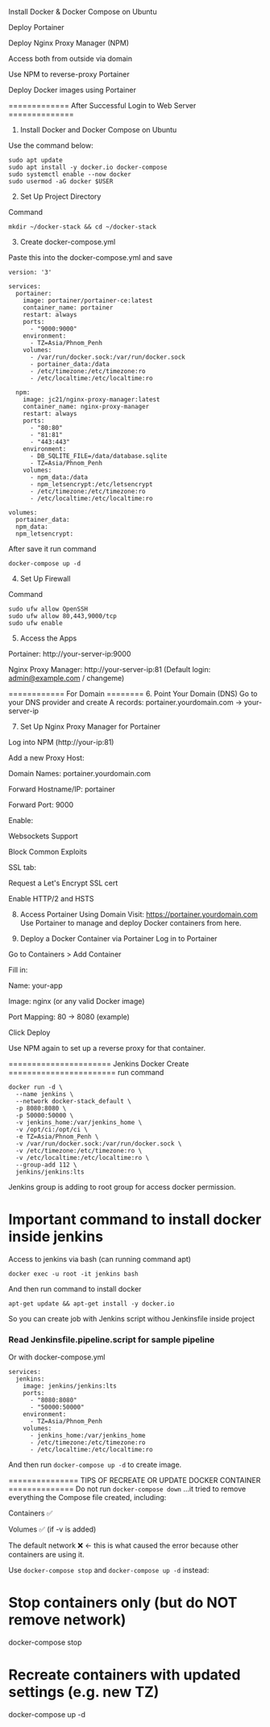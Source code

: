 Install Docker & Docker Compose on Ubuntu

Deploy Portainer

Deploy Nginx Proxy Manager (NPM)

Access both from outside via domain

Use NPM to reverse-proxy Portainer

Deploy Docker images using Portainer

============= After Successful Login to Web Server ==============

1. Install Docker and Docker Compose on Ubuntu

Use the command below:
```
sudo apt update
sudo apt install -y docker.io docker-compose
sudo systemctl enable --now docker
sudo usermod -aG docker $USER
```

2. Set Up Project Directory

Command
```
mkdir ~/docker-stack && cd ~/docker-stack

```

3. Create docker-compose.yml

Paste this into the docker-compose.yml and save

```
version: '3'

services:
  portainer:
    image: portainer/portainer-ce:latest
    container_name: portainer
    restart: always
    ports:
      - "9000:9000"
    environment:
      - TZ=Asia/Phnom_Penh
    volumes:
      - /var/run/docker.sock:/var/run/docker.sock
      - portainer_data:/data
      - /etc/timezone:/etc/timezone:ro
      - /etc/localtime:/etc/localtime:ro

  npm:
    image: jc21/nginx-proxy-manager:latest
    container_name: nginx-proxy-manager
    restart: always
    ports:
      - "80:80"
      - "81:81"
      - "443:443"
    environment:
      - DB_SQLITE_FILE=/data/database.sqlite
      - TZ=Asia/Phnom_Penh
    volumes:
      - npm_data:/data
      - npm_letsencrypt:/etc/letsencrypt
      - /etc/timezone:/etc/timezone:ro
      - /etc/localtime:/etc/localtime:ro

volumes:
  portainer_data:
  npm_data:
  npm_letsencrypt:

```

After save it run command

```
docker-compose up -d

```

4. Set Up Firewall

Command
```
sudo ufw allow OpenSSH
sudo ufw allow 80,443,9000/tcp
sudo ufw enable
```

5. Access the Apps

Portainer: http://your-server-ip:9000

Nginx Proxy Manager: http://your-server-ip:81
(Default login: admin@example.com / changeme)

============ For Domain ========
6. Point Your Domain (DNS)
Go to your DNS provider and create A records:
portainer.yourdomain.com -> your-server-ip


7. Set Up Nginx Proxy Manager for Portainer

Log into NPM (http://your-ip:81)

Add a new Proxy Host:

Domain Names: portainer.yourdomain.com

Forward Hostname/IP: portainer

Forward Port: 9000

Enable:

Websockets Support

Block Common Exploits

SSL tab:

Request a Let's Encrypt SSL cert

Enable HTTP/2 and HSTS


8. Access Portainer Using Domain
Visit: https://portainer.yourdomain.com
Use Portainer to manage and deploy Docker containers from here.

9. Deploy a Docker Container via Portainer
Log in to Portainer

Go to Containers > Add Container

Fill in:

Name: your-app

Image: nginx (or any valid Docker image)

Port Mapping: 80 → 8080 (example)

Click Deploy

Use NPM again to set up a reverse proxy for that container.




====================== Jenkins Docker Create =======================
run command 
```
docker run -d \
  --name jenkins \
  --network docker-stack_default \
  -p 8080:8080 \
  -p 50000:50000 \
  -v jenkins_home:/var/jenkins_home \
  -v /opt/ci:/opt/ci \
  -e TZ=Asia/Phnom_Penh \
  -v /var/run/docker.sock:/var/run/docker.sock \
  -v /etc/timezone:/etc/timezone:ro \
  -v /etc/localtime:/etc/localtime:ro \
  --group-add 112 \
  jenkins/jenkins:lts
```

Jenkins group is adding to root group for access docker permission. 
# Important command to install docker inside jenkins
Access to jenkins via bash (can running command apt)
```
docker exec -u root -it jenkins bash
```
And then run command to install docker 
```
apt-get update && apt-get install -y docker.io
```
So you can create job with Jenkins script withou Jenkinsfile inside project
### Read Jenkinsfile.pipeline.script for sample pipeline

Or with docker-compose.yml
```
services:
  jenkins:
    image: jenkins/jenkins:lts
    ports:
      - "8080:8080"
      - "50000:50000"
    environment:
      - TZ=Asia/Phnom_Penh
    volumes:
      - jenkins_home:/var/jenkins_home
      - /etc/timezone:/etc/timezone:ro
      - /etc/localtime:/etc/localtime:ro
```
And then run ``` docker-compose up -d ``` to create image.



=============== TIPS OF RECREATE OR UPDATE DOCKER CONTAINER ==============
Do not run ``` docker-compose down ``` 
…it tried to remove everything the Compose file created, including:

Containers ✅

Volumes ✅ (if -v is added)

The default network ❌ ← this is what caused the error because other containers are using it.


Use ``` docker-compose stop ``` and ``` docker-compose up -d ``` instead:

# Stop containers only (but do NOT remove network)
docker-compose stop

# Recreate containers with updated settings (e.g. new TZ)
docker-compose up -d

